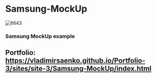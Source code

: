 # Samsung-MockUp

![6643](https://user-images.githubusercontent.com/56477695/118874472-a1707e80-b8f3-11eb-862b-a67dbed6d1cb.png)

### Samsung MockUp example

## Portfolio: https://vladimirsaenko.github.io/Portfolio-3/sites/site-3/Samsung-MockUp/index.html
